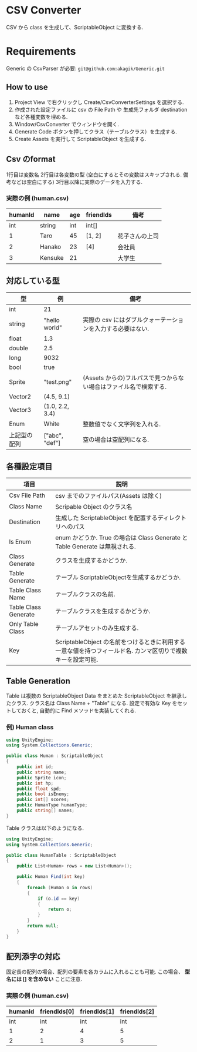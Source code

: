 # CSV Converter

CSV から class を生成して、ScriptableObject に変換する.

# Requirements
Generic の CsvParser が必要:
`git@github.com:akagik/Generic.git`

## How to use

1. Project View で右クリックし Create/CsvConverterSettings を選択する.
2. 作成された設定ファイルに csv の File Path や 生成先フォルダ destination など各種変数を埋める.
3. Window/CsvConverter でウィンドウを開く.
3. Generate Code ボタンを押してクラス（テーブルクラス）を生成する.
4. Create Assets を実行して ScriptableObject を生成する.

## Csv のformat
1行目は変数名
2行目は各変数の型 (空白にするとその変数はスキップされる. 備考などは空白にする)
3行目以降に実際のデータを入力する.

### 実際の例 (human.csv)
| humanId | name | age | friendIds | 備考 |
| ------- | ---- | --- | --------- | --- |
| int | string | int | int[] |     |
| 1 | Taro | 45 | [1, 2] | 花子さんの上司 |
| 2 | Hanako | 23 | [4] | 会社員 |
| 3 | Kensuke | 21 | | 大学生 |


## 対応している型
| 型 | 例 | 備考 |
| --- | ------------- | ----------- |
| int | 21 | |
| string | "hello world" | 実際の csv にはダブルクォーテーションを入力する必要はない. |
| float | 1.3 | |
| double | 2.5 | |
| long | 9032 | |
| bool | true | |
| Sprite | "test.png" | (Assets からの)フルパスで見つからない場合はファイル名で検索する. |
| Vector2 | (4.5, 9.1) | |
| Vector3 | (1.0, 2.2, 3.4) | |
| Enum | White | 整数値でなく文字列を入れる. |
| 上記型の配列 | ["abc", "def"] | 空の場合は空配列になる. |


## 各種設定項目

| 項目 | 説明 |
| ------------- | ------------- |
| Csv File Path | csv までのファイルパス(Assets は除く)  |
| Class Name | Scripable Object のクラス名 |
| Destination | 生成した ScriptableObject を配置するディレクトリへのパス |
| Is Enum | enum かどうか. True の場合は Class Generate と Table Generate は無視される. |
| Class Generate | クラスを生成するかどうか. |
| Table Generate | テーブル ScriptableObjectを生成するかどうか. |
| Table Class Name | テーブルクラスの名前. |
| Table Class Generate | テーブルクラスを生成するかどうか. |
| Only Table Class | テーブルアセットのみ生成する. |
| Key | ScriptableObject の名前をつけるときに利用する一意な値を持つフィールド名. カンマ区切りで複数キーを設定可能. |

## Table Generation
Table は複数の ScriptableObject Data をまとめた ScriptableObject を継承したクラス.
クラス名は Class Name + "Table" になる.
設定で有効な Key をセットしておくと, 自動的に Find メソッドを実装してくれる.

### 例) Human class
```csharp
using UnityEngine;
using System.Collections.Generic;

public class Human : ScriptableObject
{
    public int id;
    public string name;
    public Sprite icon;
    public int hp;
    public float spd;
    public bool isEnemy;
    public int[] scores;
    public HumanType humanType;
    public string[] names;
}
```

Table クラスは以下のようになる.
```csharp
using UnityEngine;
using System.Collections.Generic;

public class HumanTable : ScriptableObject
{
    public List<Human> rows = new List<Human>();

    public Human Find(int key)
    {
        foreach (Human o in rows)
        {
            if (o.id == key)
            {
                return o;
            }
        }
        return null;
    }
}
```

## 配列添字の対応
固定長の配列の場合、配列の要素を各カラムに入れることも可能.
この場合、 **型名には [] を含めない** ことに注意.

### 実際の例 (human.csv)
| humanId | friendIds[0] | friendIds[1] | friendIds[2] |
| ------- | ------------ | ------------ | ------------ |
| int | int | int | int |
| 1 | 2 | 4 | 5 |
| 2 | 1 | 3 | 5 |

